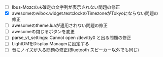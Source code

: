 - [ ] Ibus-Mozcの未確定の文字列が表示されない問題の修正
- [x] awesomeのwibox.widget.textclockのTimezoneがTokyoにならない問題の修正
- [ ] awesomeのtheme.luaが適用されない問題の修正
- [ ] awesomeの閉じるボタンを変更
- [ ] parse_vt_settings: Cannot open /dev/tty0 と出る問題の修正
- [ ] LightDMをDisplay Managerに設定する
- [ ] 音にノイズが入る問題の修正(Bluetooth スピーカー以外でも同じ)
